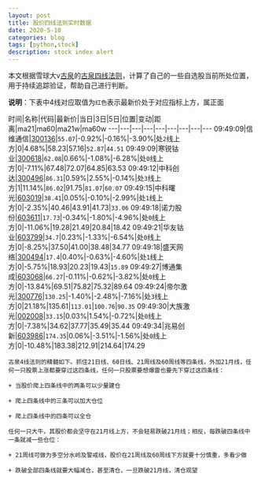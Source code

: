 ```yaml
---
layout: post
title: 股价四线法则实时数据
date: 2020-5-10
categories: blog
tags: [python,stock]
description: stock index alert
---
```



本文根据雪球大v[古泉](https://xueqiu.com/u/7148646888)的[古泉四线法则](https://xueqiu.com/7148646888/130498192)，计算了自己的一些自选股当前所处位置，用于持续追踪验证，帮助自己进行判断。

**说明**：下表中4线对应取值为`红色`表示最新价处于对应指标上方，属正面

时间|名称|代码|最新价|当日|3日|5日|位置|变动|距离|ma21|ma60|ma21w|ma60w
---|---|---|---|---|---|---|---|---
09:49:09|信维通信|[300136](https://xueqiu.com/S/SZ300136)|`55.07`|-0.92%|-0.16%|-3.90%|处`2`线上方|0|4.68%|58.23|57.16|`52.87`|`44.51`
09:49:09|寒锐钴业|[300618](https://xueqiu.com/S/SZ300618)|`62.08`|0.66%|-1.08%|-6.28%|处`0`线上方|0|-7.11%|67.48|72.07|64.85|63.53
09:49:12|中科创达|[300496](https://xueqiu.com/S/SZ300496)|`86.31`|0.59%|2.55%|-0.14%|处`3`线上方|1|11.14%|`86.02`|91.75|`81.07`|`60.07`
09:49:15|中科曙光|[603019](https://xueqiu.com/S/SH603019)|`38.41`|0.05%|-0.10%|-2.99%|处`1`线上方|0|-2.35%|40.46|43.91|41.73|`33.06`
09:49:18|诺力股份|[603611](https://xueqiu.com/S/SH603611)|`17.73`|-0.34%|-1.80%|-4.96%|处`0`线上方|0|-11.06%|19.28|21.49|20.84|18.42
09:49:21|华友钴业|[603799](https://xueqiu.com/S/SH603799)|`34.7`|0.23%|-1.33%|-6.54%|处`0`线上方|0|-8.25%|37.50|41.00|38.48|34.77
09:49:18|盛天网络|[300494](https://xueqiu.com/S/SZ300494)|`17.4`|0.40%|-0.63%|-4.60%|处`1`线上方|0|-5.75%|18.93|20.23|19.43|`15.89`
09:49:27|博通集成|[603068](https://xueqiu.com/S/SH603068)|`66.27`|-0.11%|-0.62%|-3.82%|处`0`线上方|0|-13.84%|69.51|75.82|75.32|89.64
09:49:24|帝尔激光|[300776](https://xueqiu.com/S/SZ300776)|`130.25`|-1.40%|-2.48%|-7.16%|处`3`线上方|0|21.18%|135.61|`113.01`|`100.76`|`90.35`
09:49:30|大族激光|[002008](https://xueqiu.com/S/SZ002008)|`33.15`|0.03%|1.54%|-0.72%|处`0`线上方|0|-7.38%|34.62|37.77|35.49|35.44
09:49:34|兆易创新|[603986](https://xueqiu.com/S/SH603986)|`174.35`|0.06%|-3.51%|-1.56%|处`0`线上方|0|-10.48%|183.38|212.91|214.64|174.29

```
古泉4线法则的精髓如下。抓住21日线、60日线、21周线及60周线等四条线，外加21月线，任何一只股票上涨都要穿过这四条线，任何一只股票要想爆雷也要先下穿过这四条线：

+ 当股价爬上四条线中的两条可以少量建仓

+ 爬上四条线中的三条可以加大仓位

+ 爬上四条线中的四条可以全仓

任何一只大牛，其股价都会坚守在21月线上方，不会轻易跌破21月线；相反，每跌破四条线中一条就减一些仓位：

+ 21周线可做为多空分水岭及警戒线，股价在21周线及60周线下方就要十分慎重，多看少做

+ 跌破全部四条线就要大幅减仓，甚至清仓，一旦跌破21月线，清仓观望
```